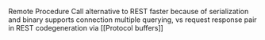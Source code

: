 Remote Procedure Call
alternative to REST
faster because of serialization and binary
supports connection multiple querying, vs request response pair in REST
codegeneration via [[Protocol buffers]]